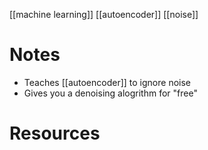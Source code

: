 [[machine learning]]
[[autoencoder]]
[[noise]]

# Notes
- Teaches [[autoencoder]] to ignore noise
- Gives you a denoising alogrithm for "free"


# Resources